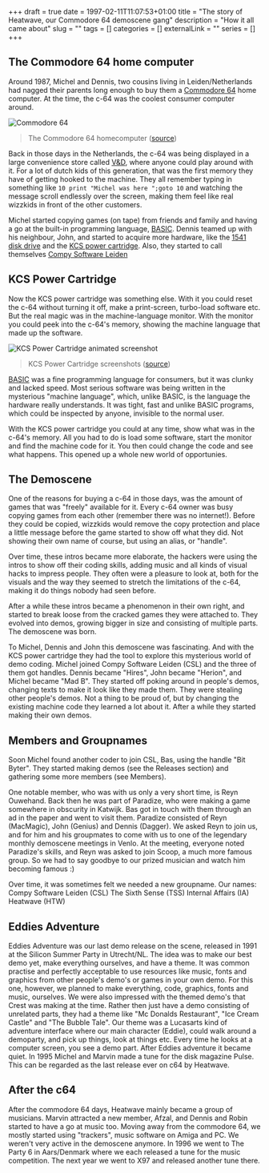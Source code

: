 +++
draft = true
date = 1997-02-11T11:07:53+01:00
title = "The story of Heatwave, our Commodore 64 demoscene gang"
description = "How it all came about"
slug = ""
tags = []
categories = []
externalLink = ""
series = []
+++

## The Commodore 64 home computer

Around 1987, Michel and Dennis, two cousins living in Leiden/Netherlands had
nagged their parents long enough to buy them a [Commodore 64](https://en.wikipedia.org/wiki/Commodore_64) home computer. At
the time, the c-64 was the coolest consumer computer around.

![Commodore 64](/images/Commodore-64-Computer-512.png)

> The Commodore 64 homecomputer ([source](https://armchairarcade.com/perspectives/2016/04/14/news-new-commodore-64-coming-healthy-dose-skepticism/#prettyPhoto))

Back in those days in the Netherlands, the c-64 was being displayed in a
large convenience store called [V&D](https://en.wikipedia.org/wiki/Vroom_%26_Dreesmann), where anyone could play around with it.
For a lot of dutch kids of this generation, that was the first memory they
have of getting hooked to the machine. They all remember typing in something
like `10 print "Michel was here ";goto 10` and watching the message scroll
endlessly over the screen, making them feel like real wizzkids in front of
the other customers.

Michel started copying games (on tape) from friends and family and having a
go at the built-in programming language, [BASIC](https://www.c64-wiki.com/wiki/BASIC). Dennis teamed up with his
neighbour, John, and started to acquire more hardware, like the [1541 disk drive](https://www.c64-wiki.com/wiki/Commodore_1541)
and the [KCS power cartridge](https://rr.pokefinder.org/wiki/Power_Cartridge). Also, they started to call themselves
[Compy Software Leiden](https://csdb.dk/group/?id=5551)

## KCS Power Cartridge

Now the KCS power cartridge was something else. With it you could reset the c-64 without turning it off, make a print-screen, turbo-load software etc. But the real magic was in the machine-language monitor. With the monitor you could peek into the c-64's memory, showing the machine language that made up the software.

![KCS Power Cartridge animated screenshot](/images/Power_Cartridge.gif)

> KCS Power Cartridge screenshots ([source](https://ar.c64.org/wiki/Power_Cartridge))

[BASIC](https://www.c64-wiki.com/wiki/BASIC) was a fine programming language for consumers, but it was clunky and lacked speed. Most serious software was being written in the mysterious "machine language", which, unlike BASIC, is the language the hardware really understands. It was tight, fast and unlike BASIC programs, which could be inspected by anyone, invisible to the normal user.

With the KCS power cartridge you could at any time, show what was in the c-64's memory. All you had to do is load some software, start the monitor and find the machine code for it. You then could change the code and see what happens. This opened up a whole new world of opportunies.

## The Demoscene

One of the reasons for buying a c-64 in those days, was the amount of games that was "freely" available for it. Every c-64 owner was busy copying games from each other (remember there was no internet!). Before they could be copied, wizzkids would remove the copy protection and place a little message before the game started to show off what they did. Not showing their own name of course, but using an alias, or "handle".

Over time, these intros became more elaborate, the hackers were using the intros to show off their coding skills, adding music and all kinds of visual hacks to impress people. They often were a pleasure to look at, both for the visuals and the way they seemed to stretch the limitations of the c-64, making it do things nobody had seen before.

After a while these intros became a phenomenon in their own right, and started to break loose from the cracked games they were attached to. They evolved into demos, growing bigger in size and consisting of multiple parts. The demoscene was born.

To Michel, Dennis and John this demoscene was fascinating. And with the KCS power cartridge they had the tool to explore this mysterious world of demo coding. Michel joined Compy Software Leiden (CSL) and the three of them got handles. Dennis became "Hires", John became "Herion", and Michel became "Mad B". They started off poking around in people's demos, changing texts to make it look like they made them. They were stealing other people's demos. Not a thing to be proud of, but by changing the existing machine code they learned a lot about it. After a while they started making their own demos.

## Members and Groupnames

Soon Michel found another coder to join CSL, Bas, using the handle "Bit Byter". They started making demos (see the Releases section) and gathering some more members (see Members).

One notable member, who was with us only a very short time, is Reyn Ouwehand. Back then he was part of Paradize, who were making a game somewhere in obscurity in Katwijk. Bas got in touch with them through an ad in the paper and went to visit them. Paradize consisted of Reyn (MacMagic), John (Genius) and Dennis (Dagger). We asked Reyn to join us, and for him and his groupmates to come with us to one of the legendary monthly demoscene meetings in Venlo. At the meeting, everyone noted Paradize's skills, and Reyn was asked to join Scoop, a much more famous group. So we had to say goodbye to our prized musician and watch him becoming famous :)

Over time, it was sometimes felt we needed a new groupname. Our names:
Compy Software Leiden (CSL)
The Sixth Sense (TSS)
Internal Affairs (IA)
Heatwave (HTW)

## Eddies Adventure

Eddies Adventure was our last demo release on the scene, released in 1991 at the Silicon Summer Party in Utrecht/NL. The idea was to make our best demo yet, make everything ourselves, and have a theme.
It was common practise and perfectly acceptable to use resources like music, fonts and graphics from other people's demo's or games in your own demo. For this one, however, we planned to make everything, code, graphics, fonts and music, ourselves. We were also impressed with the themed demo's that Crest was making at the time. Rather then just have a demo consisting of unrelated parts, they had a theme like "Mc Donalds Restaurant", "Ice Cream Castle" and "The Bubble Tale".
Our theme was a Lucasarts kind of adventure interface where our main character (Eddie), could walk around a demoparty, and pick up things, look at things etc. Every time he looks at a computer screen, you see a demo part.
After Eddies adventure it became quiet. In 1995 Michel and Marvin made a tune for the disk magazine Pulse. This can be regarded as the last release ever on c64 by Heatwave.

## After the c64

After the commodore 64 days, Heatwave mainly became a group of musicians. Marvin attracted a new member, Afzal, and Dennis and Robin started to have a go at music too. Moving away from the commodore 64, we mostly started using "trackers", music software on Amiga and PC.
We weren't very active in the demoscene anymore. In 1996 we went to The Party 6 in Aars/Denmark where we each released a tune for the music competition. The next year we went to X97 and released another tune there.
